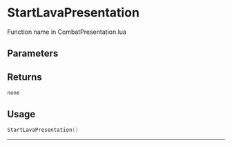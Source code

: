 # StartLavaPresentation
Function name in CombatPresentation.lua
## Parameters

## Returns
`none`
## Usage
```lua
StartLavaPresentation()
```
---
